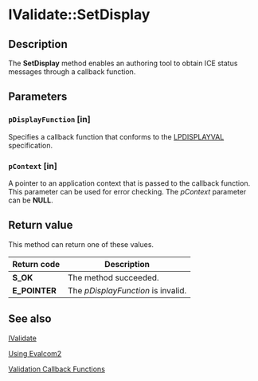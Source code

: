 # IValidate::SetDisplay

## Description

The **SetDisplay** method enables an authoring tool to obtain ICE status messages through a callback function.

## Parameters

### `pDisplayFunction` [in]

 Specifies a callback function that conforms to the [LPDISPLAYVAL](https://learn.microsoft.com/windows/desktop/api/evalcom2/nc-evalcom2-lpdisplayval) specification.

### `pContext` [in]

A pointer to an application context that is passed to the callback function. This parameter can be used for error checking. The *pContext* parameter can be **NULL**.

## Return value

This method can return one of these values.

| Return code | Description |
| --- | --- |
| **S_OK** | The method succeeded. |
| **E_POINTER** | The *pDisplayFunction* is invalid. |

## See also

[IValidate](https://learn.microsoft.com/windows/desktop/api/evalcom2/nn-evalcom2-ivalidate)

[Using Evalcom2](https://learn.microsoft.com/windows/desktop/Msi/using-evalcom2)

[Validation Callback Functions](https://learn.microsoft.com/windows/desktop/Msi/validation-callback-functions)